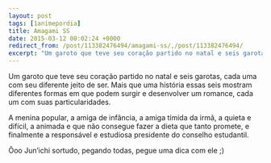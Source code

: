 ```yaml
---
layout: post
tags: [1animepordia]
title: Amagami SS
date: 2015-03-12 00:02:24 +0000
redirect_from: /post/113382476494/amagami-ss/,/post/113382476494/
excerpt: "Um garoto que teve seu coração partido no natal e seis garotas, cada uma com seu diferente jeito de ser..."
---
```


Um garoto que teve seu coração partido no natal e seis garotas, cada uma
com seu diferente jeito de ser. Mais que uma história essas seis mostram
diferentes formas em que podem surgir e desenvolver um romance, cada um
com suas particularidades.

A menina popular, a amiga de infância, a amiga tímida da irmã, a quieta
e difícil, a animada e que não consegue fazer a dieta que tanto promete,
e finalmente a responsável e estudiosa presidente do conselho
estudantil.

Ôoo Jun’ichi sortudo, pegando todas, pegue uma dica com ele ;)

